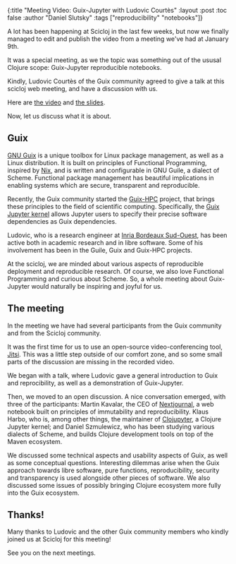 {:title "Meeting Video: Guix-Jupyter with Ludovic Courtès"
 :layout :post
 :toc false
 :author "Daniel Slutsky"
 :tags  ["reproducibility" "notebooks"]}

A lot has been happening at Scicloj in the last few weeks, but now we finally managed to edit and publish the video from a meeting we've had at January 9th.

It was a special meeting, as we the topic was something out of the ususal Clojure scope: Guix-Jupyter reproducible notebooks.

Kindly, Ludovic Courtès of the Guix community agreed to give a talk at this scicloj web meeting, and have a discussion with us.

Here are [the video](https://youtu.be/GFyv3qUXHpU) and [the slides](https://github.com/scicloj/scicloj/blob/master/resources/slides/scicloj-guix-jupyter.pdf).

Now, let us discuss what it is about.

## Guix

[GNU Guix](https://guix.gnu.org/) is a unique toolbox for Linux package management, as well as a Linux distribution. It is built on principles of Functional Programming, inspired by [Nix](https://nixos.org/nix/), and is written and configurable in GNU Guile, a dialect of Scheme. Functional package management has beautiful implications in enabling systems which are secure, transparent and reproducible.

Recently, the Guix community started the [Guix-HPC](https://gitlab.inria.fr/guix-hpc) project, that brings these principles to the field of scientific computing. Specifically, the [Guix Jupyter kernel](https://gitlab.inria.fr/guix-hpc/guix-kernel) allows Jupyter users to specify their precise software dependencies as Guix dependencies.

Ludovic, who is a research engineer at [Inria Bordeaux Sud-Ouest](https://www.inria.fr/fr/centre-inria-bordeaux-sud-ouest), has been active both in academic research and in libre software. Some of his involvement has been in the Guile, Guix and Guix-HPC projects.

At the scicloj, we are minded about various aspects of reproducible deployment and reproducible research. Of course, we also love Functional Programming and curious about Scheme. So, a whole meeting about Guix-Jupyter would naturally be inspiring and joyful for us.

## The meeting

In the meeting we have had several participants from the Guix community and from the Scicloj community.

It was the first time for us to use an open-source video-conferencing tool, [Jitsi](https://jitsi.org/). This was a little step outside of our comfort zone, and so some small parts of the discussion are missing in the recorded video.

We began with a talk, where Ludovic gave a general introduction to Guix and reprocibility, as well as a demonstration of Guix-Jupyter.

Then, we moved to an open discussion. A nice conversation emerged, with three of the participants: Martin Kavalar, the CEO of [Nextjournal](http://nextjournal.com/), a web notebook built on principles of immutability and reproducibility. Klaus Harbo, who is, among other things, the maintainer of [Clojupyter](https://github.com/clojupyter/clojupyter), a Clojure Jupyter kernel; and Daniel Szmulewicz, who has been studying various dialects of Scheme, and builds Clojure development tools on top of the Maven ecosystem.

We discussed some technical aspects and usability aspects of Guix, as well as some conceptual questions. Interesting dilemmas arise when the Guix approach towards libre software, pure functions, reproducibility, security and transparency is used alongside other pieces of software. We also discussed some issues of possibly bringing Clojure ecosystem more fully into the Guix ecosystem. 

## Thanks!

Many thanks to Ludovic and the other Guix community members who kindly joined us at Scicloj for this meeting!

See you on the next meetings.

